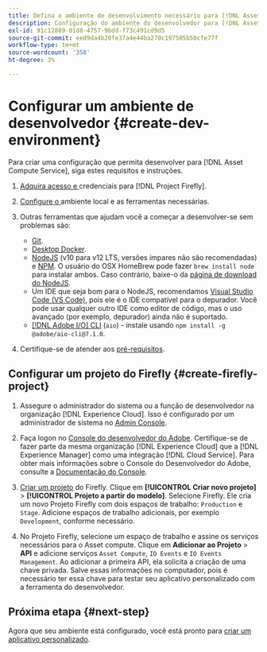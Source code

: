 ```yaml
---
title: Defina o ambiente de desenvolvimento necessário para [!DNL Asset Compute Service]
description: Configuração do ambiente do desenvolvedor para [!DNL Asset Compute Service] começar a criar e testar o código personalizado.
exl-id: 91c12889-01d8-4757-9bdd-f73c491cd9d5
source-git-commit: eed9da4b20fe37a4e44ba270c197505b50cfe77f
workflow-type: tm+mt
source-wordcount: '358'
ht-degree: 3%

---
```


# Configurar um ambiente de desenvolvedor {#create-dev-environment}

Para criar uma configuração que permita desenvolver para [!DNL Asset Compute Service], siga estes requisitos e instruções.

1. [Adquira acesso e ](https://www.adobe.io/project-firefly/docs/getting_started/#acquire-access-and-credentials) credenciais para  [!DNL Project Firefly].

1. [Configure o ](https://www.adobe.io/project-firefly/docs/getting_started/#local-environment-set-up) ambiente local e as ferramentas necessárias.

1. Outras ferramentas que ajudam você a começar a desenvolver-se sem problemas são:

   * [Git](https://git-scm.com/).
   * [Desktop Docker](https://www.docker.com/get-started).
   * [NodeJS](https://nodejs.org)  (v10 para v12 LTS, versões ímpares não são recomendadas) e  [NPM](https://www.npmjs.com). O usuário do OSX HomeBrew pode fazer `brew install node` para instalar ambos. Caso contrário, baixe-o da [página de download do NodeJS](https://nodejs.org/en/).
   * Um IDE que seja bom para o NodeJS, recomendamos [Visual Studio Code (VS Code)](https://code.visualstudio.com), pois ele é o IDE compatível para o depurador. Você pode usar qualquer outro IDE como editor de código, mas o uso avançado (por exemplo, depurador) ainda não é suportado.
   * [[!DNL Adobe I/O] CLI](https://github.com/adobe/aio-cli) (`aio`) - instale usando  `npm install -g @adobe/aio-cli@7.1.0`.

1. Certifique-se de atender aos [pré-requisitos](/help/understand-extensibility.md#prerequisites-and-provisioning).

## Configurar um projeto do Firefly {#create-firefly-project}

1. Assegure o administrador do sistema ou a função de desenvolvedor na organização [!DNL Experience Cloud]. Isso é configurado por um administrador de sistema no [Admin Console](https://adminconsole.adobe.com/overview).

1. Faça logon no [Console do desenvolvedor do Adobe](https://console.adobe.io/). Certifique-se de fazer parte da mesma organização [!DNL Experience Cloud] que a [!DNL Experience Manager] como uma integração [!DNL Cloud Service]. Para obter mais informações sobre o Console do Desenvolvedor do Adobe, consulte a [Documentação do Console](https://www.adobe.io/apis/experienceplatform/console/docs.html).

1. [Criar um projeto](https://www.adobe.io/apis/experienceplatform/project-firefly/docs.html#!AdobeDocs/project-firefly/master/getting_started/first_app.md) do Firefly. Clique em **[!UICONTROL Criar novo projeto]** > **[!UICONTROL Projeto a partir do modelo]**. Selecione Firefly. Ele cria um novo Projeto Firefly com dois espaços de trabalho: `Production` e `Stage`. Adicione espaços de trabalho adicionais, por exemplo `Development`, conforme necessário.

1. No Projeto Firefly, selecione um espaço de trabalho e assine os serviços necessários para o Asset compute. Clique em **Adicionar ao Projeto** > **API** e adicione serviços `Asset Compute`, `IO Events` e `IO Events Management`. Ao adicionar a primeira API, ela solicita a criação de uma chave privada. Salve essas informações no computador, pois é necessário ter essa chave para testar seu aplicativo personalizado com a ferramenta do desenvolvedor.

## Próxima etapa {#next-step}

Agora que seu ambiente está configurado, você está pronto para [criar um aplicativo personalizado](develop-custom-application.md).

<!-- More ideas:
 
* Any steps in the beginning that lead to gotchas later should be called out for caution? For example,
  * don't change some defaults initially
  * know risks when deviating from standard path
  * naming conventions to follow
  * Retrieve and format credentials (YAML file details)

TBD: When aio-cli v8 bugs are resolved, update the AIO CLI install command to remove v7.x reference and instruct users to use the latest version. See CQDOC-18346.

-->
